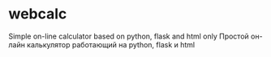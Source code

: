 # webcalc
Simple on-line calculator based on python, flask and html only
Простой он-лайн калькулятор работающий на python, flask и html
